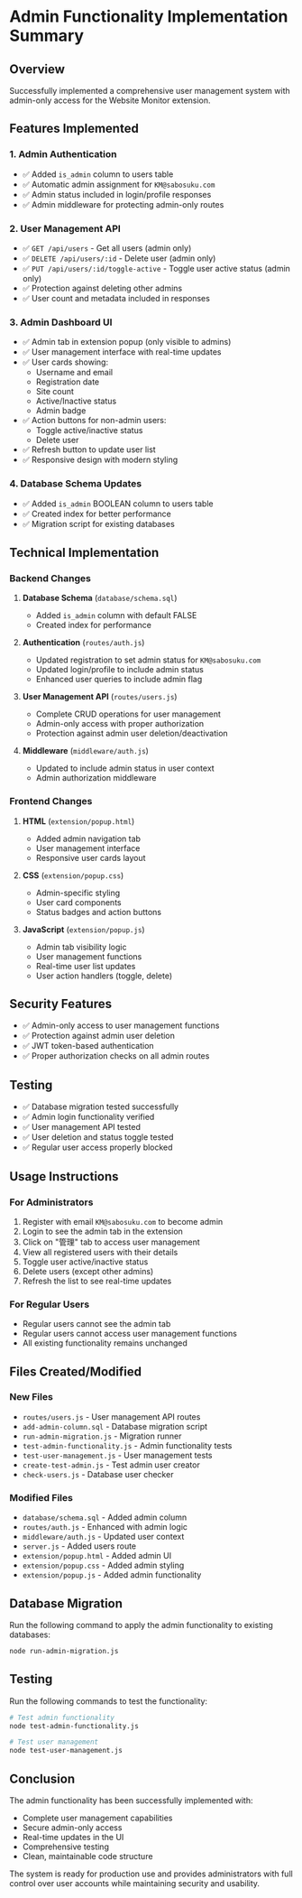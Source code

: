 # Admin Functionality Implementation Summary

## Overview
Successfully implemented a comprehensive user management system with admin-only access for the Website Monitor extension.

## Features Implemented

### 1. Admin Authentication
- ✅ Added `is_admin` column to users table
- ✅ Automatic admin assignment for `KM@sabosuku.com`
- ✅ Admin status included in login/profile responses
- ✅ Admin middleware for protecting admin-only routes

### 2. User Management API
- ✅ `GET /api/users` - Get all users (admin only)
- ✅ `DELETE /api/users/:id` - Delete user (admin only)
- ✅ `PUT /api/users/:id/toggle-active` - Toggle user active status (admin only)
- ✅ Protection against deleting other admins
- ✅ User count and metadata included in responses

### 3. Admin Dashboard UI
- ✅ Admin tab in extension popup (only visible to admins)
- ✅ User management interface with real-time updates
- ✅ User cards showing:
  - Username and email
  - Registration date
  - Site count
  - Active/Inactive status
  - Admin badge
- ✅ Action buttons for non-admin users:
  - Toggle active/inactive status
  - Delete user
- ✅ Refresh button to update user list
- ✅ Responsive design with modern styling

### 4. Database Schema Updates
- ✅ Added `is_admin` BOOLEAN column to users table
- ✅ Created index for better performance
- ✅ Migration script for existing databases

## Technical Implementation

### Backend Changes
1. **Database Schema** (`database/schema.sql`)
   - Added `is_admin` column with default FALSE
   - Created index for performance

2. **Authentication** (`routes/auth.js`)
   - Updated registration to set admin status for `KM@sabosuku.com`
   - Updated login/profile to include admin status
   - Enhanced user queries to include admin flag

3. **User Management API** (`routes/users.js`)
   - Complete CRUD operations for user management
   - Admin-only access with proper authorization
   - Protection against admin user deletion/deactivation

4. **Middleware** (`middleware/auth.js`)
   - Updated to include admin status in user context
   - Admin authorization middleware

### Frontend Changes
1. **HTML** (`extension/popup.html`)
   - Added admin navigation tab
   - User management interface
   - Responsive user cards layout

2. **CSS** (`extension/popup.css`)
   - Admin-specific styling
   - User card components
   - Status badges and action buttons

3. **JavaScript** (`extension/popup.js`)
   - Admin tab visibility logic
   - User management functions
   - Real-time user list updates
   - User action handlers (toggle, delete)

## Security Features
- ✅ Admin-only access to user management functions
- ✅ Protection against admin user deletion
- ✅ JWT token-based authentication
- ✅ Proper authorization checks on all admin routes

## Testing
- ✅ Database migration tested successfully
- ✅ Admin login functionality verified
- ✅ User management API tested
- ✅ User deletion and status toggle tested
- ✅ Regular user access properly blocked

## Usage Instructions

### For Administrators
1. Register with email `KM@sabosuku.com` to become admin
2. Login to see the admin tab in the extension
3. Click on "管理" tab to access user management
4. View all registered users with their details
5. Toggle user active/inactive status
6. Delete users (except other admins)
7. Refresh the list to see real-time updates

### For Regular Users
- Regular users cannot see the admin tab
- Regular users cannot access user management functions
- All existing functionality remains unchanged

## Files Created/Modified

### New Files
- `routes/users.js` - User management API routes
- `add-admin-column.sql` - Database migration script
- `run-admin-migration.js` - Migration runner
- `test-admin-functionality.js` - Admin functionality tests
- `test-user-management.js` - User management tests
- `create-test-admin.js` - Test admin user creator
- `check-users.js` - Database user checker

### Modified Files
- `database/schema.sql` - Added admin column
- `routes/auth.js` - Enhanced with admin logic
- `middleware/auth.js` - Updated user context
- `server.js` - Added users route
- `extension/popup.html` - Added admin UI
- `extension/popup.css` - Added admin styling
- `extension/popup.js` - Added admin functionality

## Database Migration
Run the following command to apply the admin functionality to existing databases:
```bash
node run-admin-migration.js
```

## Testing
Run the following commands to test the functionality:
```bash
# Test admin functionality
node test-admin-functionality.js

# Test user management
node test-user-management.js
```

## Conclusion
The admin functionality has been successfully implemented with:
- Complete user management capabilities
- Secure admin-only access
- Real-time updates in the UI
- Comprehensive testing
- Clean, maintainable code structure

The system is ready for production use and provides administrators with full control over user accounts while maintaining security and usability.
